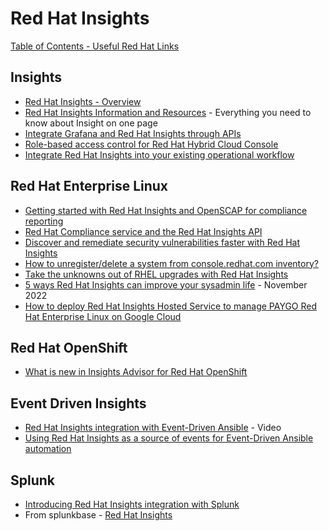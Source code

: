 # Red Hat Insights

[Table of Contents - Useful Red Hat Links](https://github.com/pslucas0212/UsefulRedHatLinks)

## Insights
- [Red Hat Insights - Overview](https://access.redhat.com/products/red-hat-insights)
- [Red Hat Insights Information and Resources](https://access.redhat.com/node/5245251) - Everything you need to know about Insight on one page
- [Integrate Grafana and Red Hat Insights through APIs](https://www.redhat.com/en/blog/integrate-grafana-and-red-hat-insights-through-apis)
- [Role-based access control for Red Hat Hybrid Cloud Console](https://www.redhat.com/en/blog/role-based-access-control-red-hat-hybrid-cloud-console)
- [Integrate Red Hat Insights into your existing operational workflow](https://www.redhat.com/en/blog/integrate-red-hat-insights-your-existing-operational-workflow)

## Red Hat Enterprise Linux
- [Getting started with Red Hat Insights and OpenSCAP for compliance reporting](https://www.redhat.com/en/blog/red-hat-compliance-service-and-red-hat-insights-api)
- [Red Hat Compliance service and the Red Hat Insights API](https://www.redhat.com/en/blog/red-hat-compliance-service-and-red-hat-insights-api)
- [Discover and remediate security vulnerabilities faster with Red Hat Insights](https://www.redhat.com/en/blog/discover-and-remediate-security-vulnerabilities-faster-red-hat-insights)
- [How to unregister/delete a system from console.redhat.com inventory?](https://access.redhat.com/solutions/1552923)
- [Take the unknowns out of RHEL upgrades with Red Hat Insights](https://www.redhat.com/en/blog/take-unknowns-out-rhel-upgrades-red-hat-insights)
- [5 ways Red Hat Insights can improve your sysadmin life](https://www.redhat.com/sysadmin/5-ways-insights) - November 2022
- [How to deploy Red Hat Insights Hosted Service to manage PAYGO Red Hat Enterprise Linux on Google Cloud](https://cloud.redhat.com/blog/how-to-deploy-red-hat-insights-hosted-service-to-manage-paygo-red-hat-enterprise-linux-on-google-cloud)
  
## Red Hat OpenShift
- [What is new in Insights Advisor for Red Hat OpenShift](https://www.redhat.com/en/blog/what-new-insights-advisor-openshift)

## Event Driven Insights
- [Red Hat Insights integration with Event-Driven Ansible](https://www.redhat.com/en/about/videos/red-hat-insights-with-event-driven-ansible) - Video
- [Using Red Hat Insights as a source of events for Event-Driven Ansible automation](https://www.ansible.com/blog/using-red-hat-insights-as-a-source-of-events-for-event-driven-ansible-automation)


## Splunk
- [Introducing Red Hat Insights integration with Splunk](https://www.redhat.com/en/blog/introducing-red-hat-insights-integration-splunk)
- From splunkbase - [Red Hat Insights](https://splunkbase.splunk.com/app/6439/)

